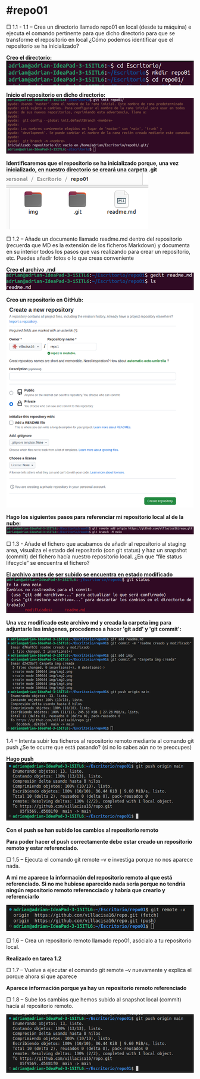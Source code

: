<h1>#repo01</h1>
□ 1.1 - 1.1 – Crea un directorio llamado repo01 en local (desde tu máquina) e ejecuta el comando
pertinente para que dicho directorio para que se transforme el repositorio en local ¿Cómo podemos identificar que el repositorio se ha inicializado?

**Creo el directorio:**
![❌ERROR❌](./img/img1.png)

**Inicio el repositorio en dicho directorio:**
![❌ERROR❌](./img/img2.png)

**Identificaremos que el repositorio se ha inicializado porque, una vez inicializado, en nuestro directorio se creará una carpeta .git**
![❌ERROR❌](./img/carpetaGIT.png)


□ 1.2 – Añade un documento llamado readme.md dentro del repositorio (recuerda que MD es la
extensión de los ficheros Markdown) y documenta en su interior todos los pasos que vas realizando para
crear un repositorio, etc. Puedes añadir fotos o lo que creas conveniente

**Creo el archivo .md**
![❌ERROR❌](./img/img3.png)

**Creo un repositorio en GitHub:**
![❌ERROR❌](./img/img4.png)

**Hago los siguientes pasos para referenciar mi repositorio local al de la nube:**
![❌ERROR❌](./img/img5.png)

□ 1.3 - Añade el fichero que acabamos de añadir al repositorio al staging area, visualiza el estado del
repositorio (con git status) y haz un snapshot (commit) del fichero hacía nuestro repositorio local. ¿En
que “file status lifecycle” se encuentra el fichero?

**El archivo antes de ser subido se encuentra en estado modificado**
![❌ERROR❌](./img/gitstatus.png)

**Una vez modificado este archivo md y creada la carpeta img para adjuntarle las imágenes, procedemos a hacer 'git add' y 'git  commit':**

![❌ERROR❌](./img/img6.png)

1.4 – Intenta subir los ficheros al repositorio remoto mediante al comando git push ¿Se te ocurre que está pasando? (si no lo sabes aún no te preocupes)

**Hago push**
![❌ERROR❌](./img/img8.png)

**Con el push se han subido los cambios al repositorio remoto**

**Para poder hacer el push correctamente debe estar creado un repositorio remoto y estar referenciado.**

□ 1.5 – Ejecuta el comando git remote –v e investiga porque no nos aparece nada.

**A mi me aparece la información del repositorio remoto al que está referenciado. Si no me hubiese aparecido nada sería porque no tendría ningún repositorio remoto referencciado y habría que crearlo y referenciarlo**

![❌ERROR❌](./img/img9.png)

□ 1.6 – Crea un repositorio remoto llamado repo01, asócialo a tu repositorio local.

**Realizado en tarea 1.2**

□ 1.7 – Vuelve a ejecutar el comando git remote –v nuevamente y explica el porque ahora si que aparece

**Aparece información porque ya hay un repositorio remoto referenciado**

□ 1.8 – Sube los cambios que hemos subido al snapshot local (commit) hacía al repositorio remoto.

![❌ERROR❌](./img/img8.png)